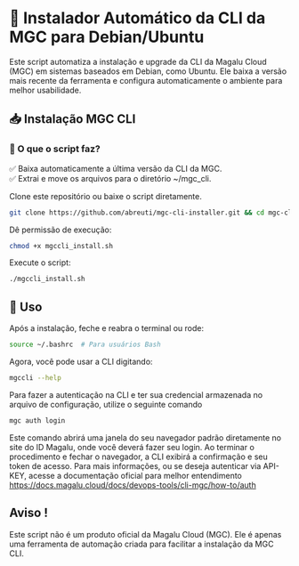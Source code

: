 # 🚀 Instalador Automático da CLI da MGC para Debian/Ubuntu 

Este script automatiza a instalação e upgrade da CLI da Magalu Cloud (MGC) em sistemas baseados em Debian, como Ubuntu. Ele baixa a versão mais recente da ferramenta e configura automaticamente o ambiente para melhor usabilidade.

## 📥 Instalação MGC CLI

### 🔧 O que o script faz? <br>
✅ Baixa automaticamente a última versão da CLI da MGC.<br>
✅ Extrai e move os arquivos para o diretório ~/mgc_cli.<br>

Clone este repositório ou baixe o script diretamente.

```bash
git clone https://github.com/abreuti/mgc-cli-installer.git && cd mgc-cli-installer
```

Dê permissão de execução:

```bash
chmod +x mgccli_install.sh
```

Execute o script:
```bash
./mgccli_install.sh
```
## 🎯 Uso
Após a instalação, feche e reabra o terminal ou rode:

```bash
source ~/.bashrc  # Para usuários Bash  
```
Agora, você pode usar a CLI digitando:

```bash
mgccli --help
```

Para fazer a autenticação na CLI e ter sua credencial armazenada no arquivo de configuração, utilize o seguinte comando
```bash
mgc auth login
```

Este comando abrirá uma janela do seu navegador padrão diretamente no site do ID Magalu, onde você deverá fazer seu login.
Ao terminar o procedimento e fechar o navegador, a CLI exibirá a confirmação e seu token de acesso.
Para mais informações, ou se deseja autenticar via API-KEY, acesse a documentação oficial para melhor entendimento
https://docs.magalu.cloud/docs/devops-tools/cli-mgc/how-to/auth

## Aviso !
Este script não é um produto oficial da Magalu Cloud (MGC). Ele é apenas uma ferramenta de automação criada para facilitar a instalação da MGC CLI.